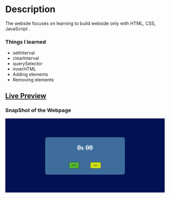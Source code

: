 # Description
The website focuses on learning to build webside only with HTML, CSS, JavaScript .

### Things I learned

- setInterval
- clearInterval
- querySelector
- innerHTML
- Adding elements
- Removing elements

## [Live Preview](https://stopwatchs-app.netlify.app/)

### SnapShot of the Webpage

![StreetStyle](./Image/Stopwatch-img.PNG)